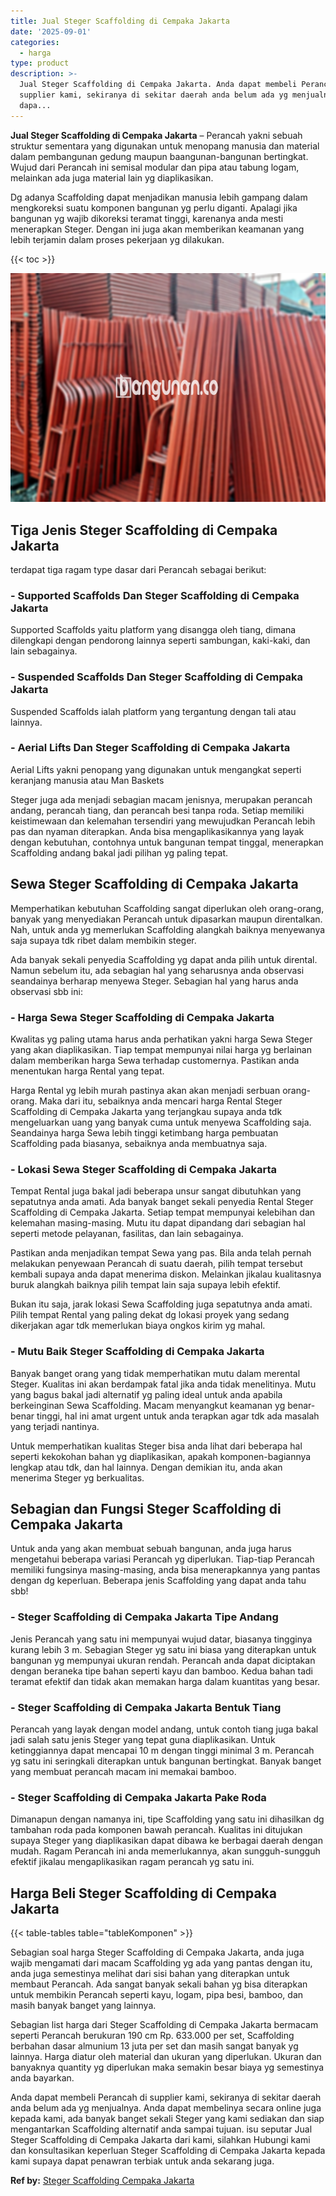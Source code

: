 ```yaml
---
title: Jual Steger Scaffolding di Cempaka Jakarta
date: '2025-09-01'
categories:
  - harga
type: product
description: >-
  Jual Steger Scaffolding di Cempaka Jakarta. Anda dapat membeli Perancah di
  supplier kami, sekiranya di sekitar daerah anda belum ada yg menjualnya. Anda
  dapa...
---
```


**Jual Steger Scaffolding di Cempaka Jakarta** – Perancah yakni sebuah struktur sementara yang digunakan untuk menopang manusia dan material dalam pembangunan gedung maupun baangunan-bangunan bertingkat. Wujud dari Perancah ini semisal modular dan pipa atau tabung logam, melainkan ada juga material lain yg diaplikasikan.

Dg adanya Scaffolding dapat menjadikan manusia lebih gampang dalam mengkoreksi suatu komponen bangunan yg perlu diganti. Apalagi jika bangunan yg wajib dikoreksi teramat tinggi, karenanya anda mesti menerapkan Steger. Dengan ini juga akan memberikan keamanan yang lebih terjamin dalam proses pekerjaan yg dilakukan.

{{< toc >}}

![Jual Steger Scaffolding di Cempaka Jakarta](/images/sewa-scaffolding-steger-04.png)

## Tiga Jenis Steger Scaffolding di Cempaka Jakarta

terdapat tiga ragam type dasar dari Perancah sebagai berikut:

### \- Supported Scaffolds Dan Steger Scaffolding di Cempaka Jakarta

Supported Scaffolds yaitu platform yang disangga oleh tiang, dimana dilengkapi dengan pendorong lainnya seperti sambungan, kaki-kaki, dan lain sebagainya.

### \- Suspended Scaffolds Dan Steger Scaffolding di Cempaka Jakarta

Suspended Scaffolds ialah platform yang tergantung dengan tali atau lainnya.

### \- Aerial Lifts Dan Steger Scaffolding di Cempaka Jakarta

Aerial Lifts yakni penopang yang digunakan untuk mengangkat seperti keranjang manusia atau Man Baskets

Steger juga ada menjadi sebagian macam jenisnya, merupakan perancah andang, perancah tiang, dan perancah besi tanpa roda. Setiap memiliki keistimewaan dan kelemahan tersendiri yang mewujudkan Perancah lebih pas dan nyaman diterapkan. Anda bisa mengaplikasikannya yang layak dengan kebutuhan, contohnya untuk bangunan tempat tinggal, menerapkan Scaffolding andang bakal jadi pilihan yg paling tepat.

## Sewa Steger Scaffolding di Cempaka Jakarta

Memperhatikan kebutuhan Scaffolding sangat diperlukan oleh orang-orang, banyak yang menyediakan Perancah untuk dipasarkan maupun direntalkan. Nah, untuk anda yg memerlukan Scaffolding alangkah baiknya menyewanya saja supaya tdk ribet dalam membikin steger.

Ada banyak sekali penyedia Scaffolding yg dapat anda pilih untuk dirental. Namun sebelum itu, ada sebagian hal yang seharusnya anda observasi seandainya berharap menyewa Steger. Sebagian hal yang harus anda observasi sbb ini:

### \- Harga Sewa Steger Scaffolding di Cempaka Jakarta

Kwalitas yg paling utama harus anda perhatikan yakni harga Sewa Steger yang akan diaplikasikan. Tiap tempat mempunyai nilai harga yg berlainan dalam memberikan harga Sewa terhadap customernya. Pastikan anda menentukan harga Rental yang tepat.

Harga Rental yg lebih murah pastinya akan akan menjadi serbuan orang-orang. Maka dari itu, sebaiknya anda mencari harga Rental Steger Scaffolding di Cempaka Jakarta yang terjangkau supaya anda tdk mengeluarkan uang yang banyak cuma untuk menyewa Scaffolding saja. Seandainya harga Sewa lebih tinggi ketimbang harga pembuatan Scaffolding pada biasanya, sebaiknya anda membuatnya saja.

### \- Lokasi Sewa Steger Scaffolding di Cempaka Jakarta

Tempat Rental juga bakal jadi beberapa unsur sangat dibutuhkan yang sepatutnya anda amati. Ada banyak banget sekali penyedia Rental Steger Scaffolding di Cempaka Jakarta. Setiap tempat mempunyai kelebihan dan kelemahan masing-masing. Mutu itu dapat dipandang dari sebagian hal seperti metode pelayanan, fasilitas, dan lain sebagainya.

Pastikan anda menjadikan tempat Sewa yang pas. Bila anda telah pernah melakukan penyewaan Perancah di suatu daerah, pilih tempat tersebut kembali supaya anda dapat menerima diskon. Melainkan jikalau kualitasnya buruk alangkah baiknya pilih tempat lain saja supaya lebih efektif.

Bukan itu saja, jarak lokasi Sewa Scaffolding juga sepatutnya anda amati. Pilih tempat Rental yang paling dekat dg lokasi proyek yang sedang dikerjakan agar tdk memerlukan biaya ongkos kirim yg mahal.

### \- Mutu Baik Steger Scaffolding di Cempaka Jakarta

Banyak banget orang yang tidak memperhatikan mutu dalam merental Steger. Kualitas ini akan berdampak fatal jika anda tidak menelitinya. Mutu yang bagus bakal jadi alternatif yg paling ideal untuk anda apabila berkeinginan Sewa Scaffolding. Macam menyangkut keamanan yg benar-benar tinggi, hal ini amat urgent untuk anda terapkan agar tdk ada masalah yang terjadi nantinya.

Untuk memperhatikan kualitas Steger bisa anda lihat dari beberapa hal seperti kekokohan bahan yg diaplikasikan, apakah komponen-bagiannya lengkap atau tdk, dan hal lainnya. Dengan demikian itu, anda akan menerima Steger yg berkualitas.

## Sebagian dan Fungsi Steger Scaffolding di Cempaka Jakarta

Untuk anda yang akan membuat sebuah bangunan, anda juga harus mengetahui beberapa variasi Perancah yg diperlukan. Tiap-tiap Perancah memiliki fungsinya masing-masing, anda bisa menerapkannya yang pantas dengan dg keperluan. Beberapa jenis Scaffolding yang dapat anda tahu sbb!

### \- Steger Scaffolding di Cempaka Jakarta Tipe Andang

Jenis Perancah yang satu ini mempunyai wujud datar, biasanya tingginya kurang lebih 3 m. Sebagian Steger yg satu ini biasa yang diterapkan untuk bangunan yg mempunyai ukuran rendah. Perancah anda dapat diciptakan dengan beraneka tipe bahan seperti kayu dan bamboo. Kedua bahan tadi teramat efektif dan tidak akan memakan harga dalam kuantitas yang besar.

### \- Steger Scaffolding di Cempaka Jakarta Bentuk Tiang

Perancah yang layak dengan model andang, untuk contoh tiang juga bakal jadi salah satu jenis Steger yang tepat guna diaplikasikan. Untuk ketinggiannya dapat mencapai 10 m dengan tinggi minimal 3 m. Perancah yg satu ini seringkali diterapkan untuk bangunan bertingkat. Banyak banget yang membuat perancah macam ini memakai bamboo.

### \- Steger Scaffolding di Cempaka Jakarta Pake Roda

Dimanapun dengan namanya ini, tipe Scaffolding yang satu ini dihasilkan dg tambahan roda pada komponen bawah perancah. Kualitas ini ditujukan supaya Steger yang diaplikasikan dapat dibawa ke berbagai daerah dengan mudah. Ragam Perancah ini anda memerlukannya, akan sungguh-sungguh efektif jikalau mengaplikasikan ragam perancah yg satu ini.

## Harga Beli Steger Scaffolding di Cempaka Jakarta

{{< table-tables table="tableKomponen" >}}

Sebagian soal harga Steger Scaffolding di Cempaka Jakarta, anda juga wajib mengamati dari macam Scaffolding yg ada yang pantas dengan itu, anda juga semestinya melihat dari sisi bahan yang diterapkan untuk membaut Perancah. Ada sangat banyak sekali bahan yg bisa diterapkan untuk membikin Perancah seperti kayu, logam, pipa besi, bamboo, dan masih banyak banget yang lainnya.

Sebagian list harga dari Steger Scaffolding di Cempaka Jakarta bermacam seperti Perancah berukuran 190 cm Rp. 633.000 per set, Scaffolding berbahan dasar almunium 13 juta per set dan masih sangat banyak yg lainnya. Harga diatur oleh material dan ukuran yang diperlukan. Ukuran dan banyaknya quantity yg diperlukan maka semakin besar biaya yg semestinya anda bayarkan.

Anda dapat membeli Perancah di supplier kami, sekiranya di sekitar daerah anda belum ada yg menjualnya. Anda dapat membelinya secara online juga kepada kami, ada banyak banget sekali Steger yang kami sediakan dan siap mengantarkan Scaffolding alternatif anda sampai tujuan. isu seputar Jual Steger Scaffolding di Cempaka Jakarta dari kami, silahkan Hubungi kami dan konsultasikan keperluan Steger Scaffolding di Cempaka Jakarta kepada kami supaya dapat penawran terbiak untuk anda sekarang juga.

**Ref by:** [Steger Scaffolding Cempaka Jakarta](https://id.wikipedia.org/wiki/Steger)
